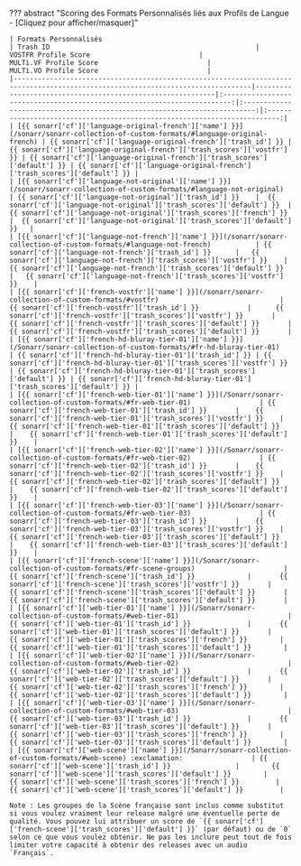 ??? abstract "Scoring des Formats Personnalisés liés aux Profils de Langue - [Cliquez pour afficher/masquer]"

    | Formats Personnalisés                                                                                                           | Trash ID                                                   |                           VOSTFR Profile Score                           |                          MULTi.VF Profile Score                           |                          MULTi.VO Profile Score                           |
    |---------------------------------------------------------------------------------------------------------------------------------|------------------------------------------------------------|:------------------------------------------------------------------------:|:-------------------------------------------------------------------------:|:-------------------------------------------------------------------------:|
    | [{{ sonarr['cf']['language-original-french']['name'] }}](/sonarr/sonarr-collection-of-custom-formats/#language-original-french) | {{ sonarr['cf']['language-original-french']['trash_id'] }} | {{ sonarr['cf']['language-original-french']['trash_scores']['vostfr'] }} | {{ sonarr['cf']['language-original-french']['trash_scores']['default'] }} | {{ sonarr['cf']['language-original-french']['trash_scores']['default'] }} |
    | [{{ sonarr['cf']['language-not-original']['name'] }}](/sonarr/sonarr-collection-of-custom-formats/#language-not-original)       | {{ sonarr['cf']['language-not-original']['trash_id'] }}    |  {{ sonarr['cf']['language-not-original']['trash_scores']['default'] }}  |   {{ sonarr['cf']['language-not-original']['trash_scores']['french'] }}   |  {{ sonarr['cf']['language-not-original']['trash_scores']['default'] }}   |
    | [{{ sonarr['cf']['language-not-french']['name'] }}](/sonarr/sonarr-collection-of-custom-formats/#language-not-french)           | {{ sonarr['cf']['language-not-french']['trash_id'] }}      |   {{ sonarr['cf']['language-not-french']['trash_scores']['vostfr'] }}    |    {{ sonarr['cf']['language-not-french']['trash_scores']['default'] }}    |   {{ sonarr['cf']['language-not-french']['trash_scores']['vostfr'] }}    |
    | [{{ sonarr['cf']['french-vostfr']['name'] }}](/sonarr/sonarr-collection-of-custom-formats/#vostfr)                              | {{ sonarr['cf']['french-vostfr']['trash_id'] }}            |      {{ sonarr['cf']['french-vostfr']['trash_scores']['vostfr'] }}       |      {{ sonarr['cf']['french-vostfr']['trash_scores']['default'] }}       |      {{ sonarr['cf']['french-vostfr']['trash_scores']['default'] }}       |
    | [{{ sonarr['cf']['french-hd-bluray-tier-01']['name'] }}](/Sonarr/sonarr-collection-of-custom-formats/#fr-hd-bluray-tier-01)     | {{ sonarr['cf']['french-hd-bluray-tier-01']['trash_id'] }} | {{ sonarr['cf']['french-hd-bluray-tier-01']['trash_scores']['vostfr'] }} | {{ sonarr['cf']['french-hd-bluray-tier-01']['trash_scores']['default'] }} | {{ sonarr['cf']['french-hd-bluray-tier-01']['trash_scores']['default'] }} |
    | [{{ sonarr['cf']['french-web-tier-01']['name'] }}](/Sonarr/sonarr-collection-of-custom-formats/#fr-web-tier-01)                 | {{ sonarr['cf']['french-web-tier-01']['trash_id'] }}       |    {{ sonarr['cf']['french-web-tier-01']['trash_scores']['vostfr'] }}    |    {{ sonarr['cf']['french-web-tier-01']['trash_scores']['default'] }}    |    {{ sonarr['cf']['french-web-tier-01']['trash_scores']['default'] }}    |
    | [{{ sonarr['cf']['french-web-tier-02']['name'] }}](/Sonarr/sonarr-collection-of-custom-formats/#fr-web-tier-02)                 | {{ sonarr['cf']['french-web-tier-02']['trash_id'] }}       |    {{ sonarr['cf']['french-web-tier-02']['trash_scores']['vostfr'] }}    |    {{ sonarr['cf']['french-web-tier-02']['trash_scores']['default'] }}    |    {{ sonarr['cf']['french-web-tier-02']['trash_scores']['default'] }}    |
    | [{{ sonarr['cf']['french-web-tier-03']['name'] }}](/Sonarr/sonarr-collection-of-custom-formats/#fr-web-tier-03)                 | {{ sonarr['cf']['french-web-tier-03']['trash_id'] }}       |    {{ sonarr['cf']['french-web-tier-03']['trash_scores']['vostfr'] }}    |    {{ sonarr['cf']['french-web-tier-03']['trash_scores']['default'] }}    |    {{ sonarr['cf']['french-web-tier-03']['trash_scores']['default'] }}    |
    | [{{ sonarr['cf']['french-scene']['name'] }}](/Sonarr/sonarr-collection-of-custom-formats/#fr-scene-groups)                      | {{ sonarr['cf']['french-scene']['trash_id'] }}             |       {{ sonarr['cf']['french-scene']['trash_scores']['vostfr'] }}       |       {{ sonarr['cf']['french-scene']['trash_scores']['default'] }}       |       {{ sonarr['cf']['french-scene']['trash_scores']['default'] }}       |
    | [{{ sonarr['cf']['web-tier-01']['name'] }}](/Sonarr/sonarr-collection-of-custom-formats/#web-tier-01)                           | {{ sonarr['cf']['web-tier-01']['trash_id'] }}              |       {{ sonarr['cf']['web-tier-01']['trash_scores']['default'] }}       |        {{ sonarr['cf']['web-tier-01']['trash_scores']['french'] }}        |       {{ sonarr['cf']['web-tier-01']['trash_scores']['default'] }}        |
    | [{{ sonarr['cf']['web-tier-02']['name'] }}](/Sonarr/sonarr-collection-of-custom-formats/#web-tier-02)                           | {{ sonarr['cf']['web-tier-02']['trash_id'] }}              |       {{ sonarr['cf']['web-tier-02']['trash_scores']['default'] }}       |        {{ sonarr['cf']['web-tier-02']['trash_scores']['french'] }}        |       {{ sonarr['cf']['web-tier-02']['trash_scores']['default'] }}        |
    | [{{ sonarr['cf']['web-tier-03']['name'] }}](/Sonarr/sonarr-collection-of-custom-formats/#web-tier-03)                           | {{ sonarr['cf']['web-tier-03']['trash_id'] }}              |       {{ sonarr['cf']['web-tier-03']['trash_scores']['default'] }}       |        {{ sonarr['cf']['web-tier-03']['trash_scores']['french'] }}        |       {{ sonarr['cf']['web-tier-03']['trash_scores']['default'] }}        |
    | [{{ sonarr['cf']['web-scene']['name'] }}](/Sonarr/sonarr-collection-of-custom-formats/#web-scene) :exclamation:                 | {{ sonarr['cf']['web-scene']['trash_id'] }}                |        {{ sonarr['cf']['web-scene']['trash_scores']['default'] }}        |         {{ sonarr['cf']['web-scene']['trash_scores']['french'] }}         |        {{ sonarr['cf']['web-scene']['trash_scores']['default'] }}         |

    Note : Les groupes de la Scène française sont inclus comme substitut si vous voulez vraiment leur release malgré une éventuelle perte de qualité. Vous pouvez lui attribuer un score de `{{ sonarr['cf']['french-scene']['trash_scores']['default'] }}` (par défaut) ou de `0` selon ce que vous voulez obtenir. Ne pas les inclure peut tout de fois limiter votre capacité à obtenir des releases avec un audio `Français`.
